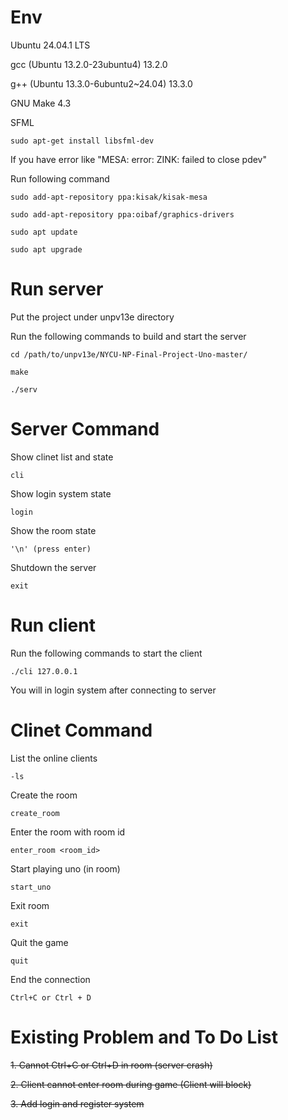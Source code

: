 # Env
Ubuntu 24.04.1 LTS

gcc (Ubuntu 13.2.0-23ubuntu4) 13.2.0

g++ (Ubuntu 13.3.0-6ubuntu2~24.04) 13.3.0

GNU Make 4.3

SFML
```shell
sudo apt-get install libsfml-dev
```

If you have error like "MESA: error: ZINK: failed to close pdev"

Run following command
```shell
sudo add-apt-repository ppa:kisak/kisak-mesa

sudo add-apt-repository ppa:oibaf/graphics-drivers

sudo apt update

sudo apt upgrade
```

# Run server
Put the project under unpv13e directory

Run the following commands to build and start the server
```shell
cd /path/to/unpv13e/NYCU-NP-Final-Project-Uno-master/

make

./serv
```

# Server Command
Show clinet list and state
```serv
cli
```

Show login system state
```serv
login
```

Show the room state
```serv
'\n' (press enter)
```

Shutdown the server
```serv
exit
```

# Run client
Run the following commands to start the client
```shell
./cli 127.0.0.1
```
You will in login system after connecting to server

# Clinet Command
List the online clients
```cli
-ls
```

Create the room
```cli
create_room
```

Enter the room with room id
```cli
enter_room <room_id>
```

Start playing uno (in room)
```cli
start_uno
```

Exit room
```cli
exit
```

Quit the game
```cli
quit
```

End the connection
```cli
Ctrl+C or Ctrl + D
```

# Existing Problem and To Do List
~~1. Cannot Ctrl+C or Ctrl+D in room (server crash)~~

~~2. Client cannot enter room during game (Client will block)~~

~~3. Add login and register system~~
